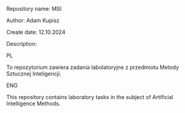 Repository name:    MSI

Author:             Adam Kupisz

Create date:        12.10.2024

Description:

PL

To repozytorium zawiera zadania labolatoryjne z przedmiotu Metody Sztucznej Inteligencji.

ENG

This repository contains laboratory tasks in the subject of Artificial Intelligence Methods.